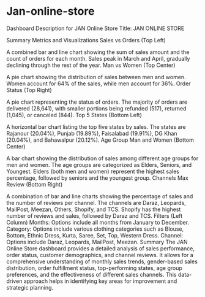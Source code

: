 # Jan-online-store
Dashboard Description for JAN Online Store
Title: JAN ONLINE STORE

Summary Metrics and Visualizations
Sales vs Orders (Top Left)

A combined bar and line chart showing the sum of sales amount and the count of orders for each month.
Sales peak in March and April, gradually declining through the rest of the year.
Man vs Women (Top Center)

A pie chart showing the distribution of sales between men and women.
Women account for 64% of the sales, while men account for 36%.
Order Status (Top Right)

A pie chart representing the status of orders.
The majority of orders are delivered (28,641), with smaller portions being refunded (517), returned (1,045), or canceled (844).
Top 5 States (Bottom Left)

A horizontal bar chart listing the top five states by sales.
The states are Rajanour (20.04%), Punjab (19.89%), Faisalabad (19.91%), DG Khan (20.04%), and Bahawalpur (20.12%).
Age Group Man and Women (Bottom Center)

A bar chart showing the distribution of sales among different age groups for men and women.
The age groups are categorized as Elders, Seniors, and Youngest.
Elders (both men and women) represent the highest sales percentage, followed by seniors and the youngest group.
Channels Max Review (Bottom Right)

A combination of bar and line charts showing the percentage of sales and the number of reviews per channel.
The channels are Daraz, Leopards, MailPost, Meezan, Others, Shopify, and TCS.
Shopify has the highest number of reviews and sales, followed by Daraz and TCS.
Filters (Left Column)
Months: Options include all months from January to December.
Category: Options include various clothing categories such as Blouse, Bottom, Ethnic Dress, Kurta, Saree, Set, Top, Western Dress.
Channel: Options include Daraz, Leopards, MailPost, Meezan.
Summary
The JAN Online Store dashboard provides a detailed analysis of sales performance, order status, customer demographics, and channel reviews. It allows for a comprehensive understanding of monthly sales trends, gender-based sales distribution, order fulfillment status, top-performing states, age group preferences, and the effectiveness of different sales channels. This data-driven approach helps in identifying key areas for improvement and strategic planning.
